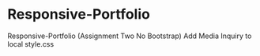 # Responsive-Portfolio
Responsive-Portfolio (Assignment Two No Bootstrap)
Add Media Inquiry to local style.css